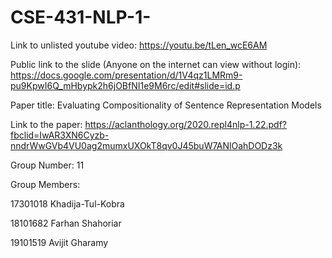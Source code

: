 # CSE-431-NLP-1-

Link to unlisted youtube video: https://youtu.be/tLen_wcE6AM

Public link to the slide (Anyone on the internet can view without login): https://docs.google.com/presentation/d/1V4qz1LMRm9-pu9KpwI6Q_mHbypk2h6jOBfNI1e9M6rc/edit#slide=id.p

Paper title: Evaluating Compositionality of Sentence Representation Models

Link to the paper: https://aclanthology.org/2020.repl4nlp-1.22.pdf?fbclid=IwAR3XN6Cyzb-nndrWwGVb4VU0ag2mumxUXOkT8qv0J45buW7ANlOahDODz3k


Group Number: 11

Group Members:

17301018 Khadija-Tul-Kobra

18101682 Farhan Shahoriar

19101519 Avijit Gharamy
